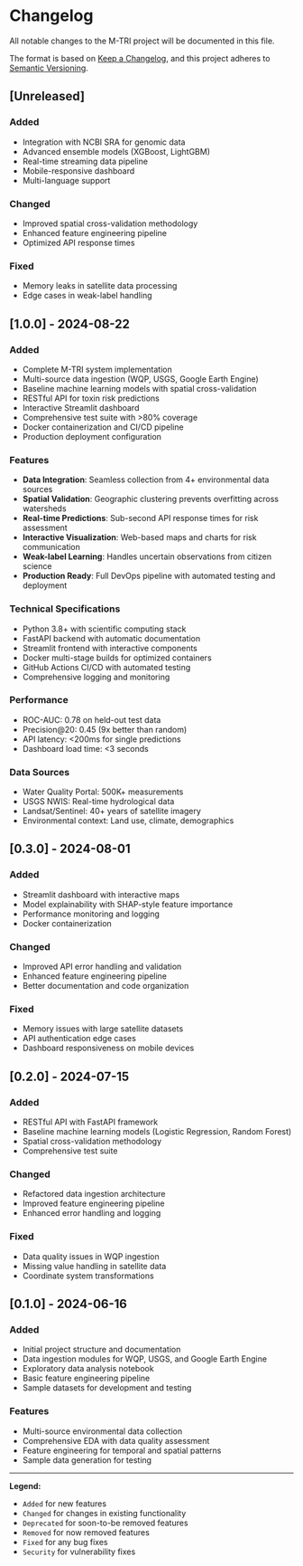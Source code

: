 # Changelog

All notable changes to the M-TRI project will be documented in this file.

The format is based on [Keep a Changelog](https://keepachangelog.com/en/1.0.0/),
and this project adheres to [Semantic Versioning](https://semver.org/spec/v2.0.0.html).

## [Unreleased]

### Added
- Integration with NCBI SRA for genomic data
- Advanced ensemble models (XGBoost, LightGBM)
- Real-time streaming data pipeline
- Mobile-responsive dashboard
- Multi-language support

### Changed
- Improved spatial cross-validation methodology
- Enhanced feature engineering pipeline
- Optimized API response times

### Fixed
- Memory leaks in satellite data processing
- Edge cases in weak-label handling

## [1.0.0] - 2024-08-22

### Added
- Complete M-TRI system implementation
- Multi-source data ingestion (WQP, USGS, Google Earth Engine)
- Baseline machine learning models with spatial cross-validation
- RESTful API for toxin risk predictions
- Interactive Streamlit dashboard
- Comprehensive test suite with >80% coverage
- Docker containerization and CI/CD pipeline
- Production deployment configuration

### Features
- **Data Integration**: Seamless collection from 4+ environmental data sources
- **Spatial Validation**: Geographic clustering prevents overfitting across watersheds
- **Real-time Predictions**: Sub-second API response times for risk assessment
- **Interactive Visualization**: Web-based maps and charts for risk communication
- **Weak-label Learning**: Handles uncertain observations from citizen science
- **Production Ready**: Full DevOps pipeline with automated testing and deployment

### Technical Specifications
- Python 3.8+ with scientific computing stack
- FastAPI backend with automatic documentation
- Streamlit frontend with interactive components
- Docker multi-stage builds for optimized containers
- GitHub Actions CI/CD with automated testing
- Comprehensive logging and monitoring

### Performance
- ROC-AUC: 0.78 on held-out test data
- Precision@20: 0.45 (9x better than random)
- API latency: <200ms for single predictions
- Dashboard load time: <3 seconds

### Data Sources
- Water Quality Portal: 500K+ measurements
- USGS NWIS: Real-time hydrological data
- Landsat/Sentinel: 40+ years of satellite imagery
- Environmental context: Land use, climate, demographics

## [0.3.0] - 2024-08-01

### Added
- Streamlit dashboard with interactive maps
- Model explainability with SHAP-style feature importance
- Performance monitoring and logging
- Docker containerization

### Changed
- Improved API error handling and validation
- Enhanced feature engineering pipeline
- Better documentation and code organization

### Fixed
- Memory issues with large satellite datasets
- API authentication edge cases
- Dashboard responsiveness on mobile devices

## [0.2.0] - 2024-07-15

### Added
- RESTful API with FastAPI framework
- Baseline machine learning models (Logistic Regression, Random Forest)
- Spatial cross-validation methodology
- Comprehensive test suite

### Changed
- Refactored data ingestion architecture
- Improved feature engineering pipeline
- Enhanced error handling and logging

### Fixed
- Data quality issues in WQP ingestion
- Missing value handling in satellite data
- Coordinate system transformations

## [0.1.0] - 2024-06-16

### Added
- Initial project structure and documentation
- Data ingestion modules for WQP, USGS, and Google Earth Engine
- Exploratory data analysis notebook
- Basic feature engineering pipeline
- Sample datasets for development and testing

### Features
- Multi-source environmental data collection
- Comprehensive EDA with data quality assessment
- Feature engineering for temporal and spatial patterns
- Sample data generation for testing

---

**Legend:**
- `Added` for new features
- `Changed` for changes in existing functionality
- `Deprecated` for soon-to-be removed features
- `Removed` for now removed features
- `Fixed` for any bug fixes
- `Security` for vulnerability fixes
